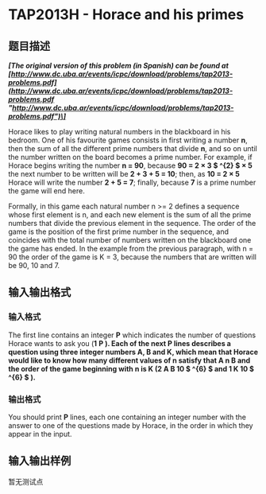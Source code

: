 # TAP2013H - Horace and his primes

## 题目描述

**_\[The original version of this problem (in Spanish) can be found at [http://www.dc.uba.ar/events/icpc/download/problems/tap2013-problems.pdf](http://www.dc.uba.ar/events/icpc/download/problems/tap2013-problems.pdf "http://www.dc.uba.ar/events/icpc/download/problems/tap2013-problems.pdf")\]_**

Horace likes to play writing natural numbers in the blackboard in his bedroom. One of his favourite games consists in first writing a number **n**, then the sum of all the different prime numbers that divide **n**, and so on until the number written on the board becomes a prime number. For example, if Horace begins writing the number **n = 90**, because **90 = 2 × 3 $ ^{2} $ × 5** the next number to be written will be **2 + 3 + 5 = 10**; then, as **10 = 2 × 5** Horace will write the number **2 + 5 = 7**; finally, because **7** is a prime number the game will end here.

Formally, in this game each natural number n >= 2 defines a sequence whose first element is n, and each new element is the sum of all the prime numbers that divide the previous element in the sequence. The order of the game is the position of the first prime number in the sequence, and coincides with the total number of numbers written on the blackboard one the game has ended. In the example from the previous paragraph, with n = 90 the order of the game is K = 3, because the numbers that are written will be 90, 10 and 7.

## 输入输出格式

### 输入格式

The first line contains an integer **P** which indicates the number of questions Horace wants to ask you (**1** ****P ). Each of the next **P** lines describes a question using three integer numbers **A**, **B** and **K**, which mean that Horace would like to know how many different values of **n** satisfy that **A** ****n** ****B** and the order of the game beginning with **n** is **K** (**2** ****A** ****B** ****10 $ ^{6} $** and **1** ****K** ****10 $ ^{6} $** ).******************

### 输出格式

You should print **P** lines, each one containing an integer number with the answer to one of the questions made by Horace, in the order in which they appear in the input.

## 输入输出样例

暂无测试点

